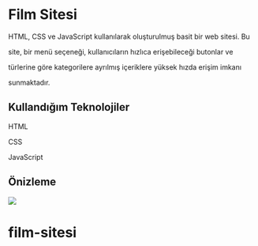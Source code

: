 <h1> <b> Film Sitesi </b> </h1>

HTML, CSS ve JavaScript kullanılarak oluşturulmuş basit bir web sitesi. Bu 

site, bir menü seçeneği, kullanıcıların hızlıca erişebileceği butonlar ve 

türlerine göre kategorilere ayrılmış içeriklere yüksek hızda erişim imkanı 

sunmaktadır.

<h2> <b> Kullandığım Teknolojiler </b> </h2>

HTML

CSS

JavaScript

<h2> <b> Önizleme </b> </h2>

![](movie-site.gif)

# film-sitesi
